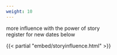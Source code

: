 ```yaml
---
weight: 10
---
```


more influence with the power of story
\
register for new dates below

{{< partial "embed/storyinfluence.html" >}}
